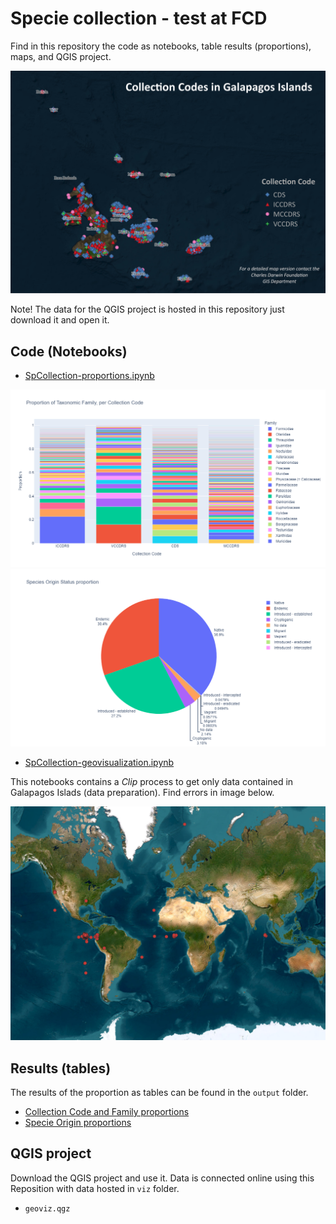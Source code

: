 # Specie collection - test at FCD

Find in this repository the code as notebooks, table results (proportions), maps, and QGIS project. 

![map](img/map-categories-qgis.png)


Note! The data for the QGIS project is hosted in this repository just download it and open it.

## Code (Notebooks)

- [SpCollection-proportions.ipynb](SpCollection-proportions.ipynb)

![bar](img/bar_chart_family_taxonomy.png)
![pie](img/pie_chart_origin.png)

- [SpCollection-geovisualization.ipynb](SpCollection-geovisualization.ipynb)

This notebooks contains a *Clip* process to get only data contained in Galapagos Islads (data preparation). Find errors in image below.

![raw](img/geodata_raw.png)


## Results (tables)

The results of the proportion as tables can be found in the `output` folder.

- [Collection Code and Family proportions](output/CollectioCode_Family_proportion.csv)
- [Specie Origin proportions](output/SpecieOrigin_proportion.csv)

## QGIS project


Download the QGIS project and use it. Data is connected online using this Reposition with data hosted in `viz` folder.

- `geoviz.qgz`
